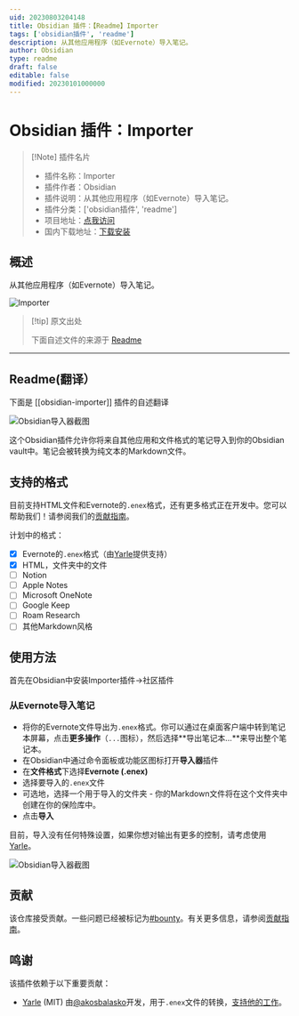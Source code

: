 ```yaml
---
uid: 20230803204148
title: Obsidian 插件：【Readme】Importer
tags: ['obsidian插件', 'readme']
description: 从其他应用程序（如Evernote）导入笔记。
author: Obsidian
type: readme
draft: false
editable: false
modified: 20230101000000
---
```


# Obsidian 插件：Importer

> [!Note] 插件名片
> - 插件名称：Importer
> - 插件作者：Obsidian
> - 插件说明：从其他应用程序（如Evernote）导入笔记。
> - 插件分类：['obsidian插件', 'readme']
> - 项目地址：[点我访问](https://github.com/obsidianmd/obsidian-importer)
> - 国内下载地址：[下载安装](https://pkmer.cn/products/plugin/pluginMarket/?obsidian-importer)

## 概述

从其他应用程序（如Evernote）导入笔记。

![Importer](https://cdn.pkmer.cn/covers/obsidian-importer.png!pkmer)

> [!tip] 原文出处
> 
>下面自述文件的来源于 [Readme](https://ghproxy.net/https://raw.githubusercontent.com/obsidianmd/obsidian-importer/master/README.md)
> 

---

## Readme(翻译）

下面是 [[obsidian-importer]] 插件的自述翻译


![Obsidian导入器截图](/images/social.png)

这个Obsidian插件允许你将来自其他应用和文件格式的笔记导入到你的Obsidian vault中。笔记会被转换为纯文本的Markdown文件。
## 支持的格式

目前支持HTML文件和Evernote的`.enex`格式，还有更多格式正在开发中。您可以帮助我们！请参阅我们的[贡献指南](/CONTRIBUTING.md)。

计划中的格式：

- [x] Evernote的`.enex`格式（由[Yarle](https://github.com/akosbalasko/yarle)提供支持）
- [x] HTML，文件夹中的文件
- [ ] Notion
- [ ] Apple Notes
- [ ] Microsoft OneNote
- [ ] Google Keep
- [ ] Roam Research
- [ ] 其他Markdown风格

## 使用方法

首先在Obsidian中安装Importer插件→社区插件

### 从Evernote导入笔记

- 将你的Evernote文件导出为`.enex`格式。你可以通过在桌面客户端中转到笔记本屏幕，点击**更多操作**（`...`图标），然后选择**导出笔记本...**来导出整个笔记本。
- 在Obsidian中通过命令面板或功能区图标打开**导入器**插件
- 在**文件格式**下选择**Evernote (.enex)**
- 选择要导入的`.enex`文件
- 可选地，选择一个用于导入的文件夹 - 你的Markdown文件将在这个文件夹中创建在你的保险库中。
- 点击**导入**

目前，导入没有任何特殊设置，如果你想对输出有更多的控制，请考虑使用[Yarle](https://github.com/akosbalasko/yarle)。

![Obsidian导入器截图](/images/screenshot.png)

## 贡献

该仓库接受贡献。一些问题已经被标记为[#bounty](https://github.com/obsidianmd/obsidian-importer/labels/bounty)。有关更多信息，请参阅[贡献指南](/CONTRIBUTING.md)。

## 鸣谢

该插件依赖于以下重要贡献：

- [Yarle](https://github.com/akosbalasko/yarle) (MIT) 由[@akosbalasko](https://github.com/akosbalasko)开发，用于`.enex`文件的转换，[支持他的工作](https://www.buymeacoffee.com/akosbalasko)。



